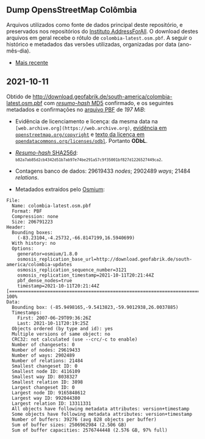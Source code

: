 ## Dump OpensStreetMap Colômbia
Arquivos utilizados como fonte de dados principal deste repositório, e preservados nos repositórios do [Instituto AddressForAll](https://github.com/AddressForAll/preserv-CO). 
O download destes arquivos em geral  recebe o rótulo de `colombia-latest.osm.pbf`. 
A seguir o histórico e metadados das versões utilizadas, organizadas por data (ano-mês-dia).

* [Mais recente](#2021-10-11)

## 2021-10-11
Obtido de http://download.geofabrik.de/south-america/colombia-latest.osm.pbf com [_resumo-hash_ MD5](https://en.wikipedia.org/wiki/MD5) confirmado, e os seguintes metadados e confirmações no [arquivo PBF](https://wiki.openstreetmap.org/wiki/PBF_Format) de *197 MiB*:

* Evidência de licenciamento e licença: da mesma data na `[web.archive.org](https://web.archive.org)`, [evidência em `openstreetmap.org/copyright`](http://web.archive.org/web/20211012105347/https://www.openstreetmap.org/copyright) e [texto da licença em `opendatacommons.org/licenses/odbl`](http://web.archive.org/web/20211012122558/https://opendatacommons.org/licenses/odbl/). Portanto **ODbL**.

* [_Resumo-hash_ SHA256d](https://en.bitcoin.it/wiki/Protocol_documentation#Hashes): <small> `b82a7ab85d2cb4342d51b7ab97e74be291a57c9f35001bf827d1226527449ca2`</small>.

* Contagens banco de dados: 29619433 _nodes_; 2902489 _ways_; 21484 _relations_.

* Metadados extraídos pelo [Osmium](https://osmcode.org/osmium-tool/manual.html):

```
File:
  Name: colombia-latest.osm.pbf
  Format: PBF
  Compression: none
  Size: 206791223
Header:
  Bounding boxes:
    (-83.23104,-4.25732,-66.8147199,16.5940699)
  With history: no
  Options:
    generator=osmium/1.8.0
    osmosis_replication_base_url=http://download.geofabrik.de/south-america/colombia-updates
    osmosis_replication_sequence_number=3121
    osmosis_replication_timestamp=2021-10-11T20:21:44Z
    pbf_dense_nodes=true
    timestamp=2021-10-11T20:21:44Z
[======================================================================] 100% 
Data:
  Bounding box: (-85.9498165,-9.5413823,-59.9012938,26.0037885)
  Timestamps:
    First: 2007-06-29T09:36:26Z
    Last: 2021-10-11T20:19:25Z
  Objects ordered (by type and id): yes
  Multiple versions of same object: no
  CRC32: not calculated (use --crc/-c to enable)
  Number of changesets: 0
  Number of nodes: 29619433
  Number of ways: 2902489
  Number of relations: 21484
  Smallest changeset ID: 0
  Smallest node ID: 4116109
  Smallest way ID: 8038327
  Smallest relation ID: 3898
  Largest changeset ID: 0
  Largest node ID: 9165848612
  Largest way ID: 992044380
  Largest relation ID: 13311331
  All objects have following metadata attributes: version+timestamp
  Some objects have following metadata attributes: version+timestamp
  Number of buffers: 39276 (avg 828 objects per buffer)
  Sum of buffer sizes: 2506962984 (2.506 GB)
  Sum of buffer capacities: 2576744448 (2.576 GB, 97% full)
```
